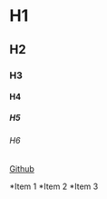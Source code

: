 # H1
## H2
### H3
#### H4
##### H5
###### H6

[Github](https://github.com/)

*Item 1
*Item 2
*Item 3
